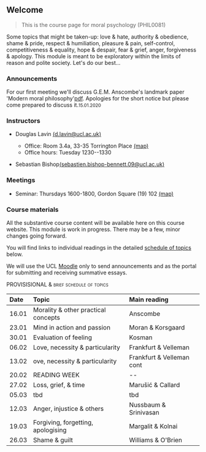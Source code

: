 ## Welcome

> This is the course page for moral psychology (PHIL0081)  

Some topics that might be taken-up: love & hate, authority & obedience, shame & pride, respect & humiliation, pleasure & pain, self-control, competitiveness & equality, hope & despair, fear & grief, anger, forgiveness & apology. This module is meant to be exploratory within the limits of reason and polite society. Let's do our best...

### Announcements

For our first meeting we'll discuss G.E.M. Anscombe's landmark paper 'Modern moral philosophy'[pdf](https://www.dropbox.com/s/i3iqx4cy2o9cm8k/Anscombe%20-%201958%20-%20Modern%20Moral%20Philosophy.pdf?dl=0). Apologies for the short notice but please come prepared to discuss it.<small>15.01.2020</small>


<!-- 
As you already know, the summative essay topics contain all the formative essay topics with a few additions. It is permissible to write your summative essay on the very same question as your formative essay. The word limit of the summative essay is 3500 for undergraduates and 4500 for graduates. Essays are due Tuesday 23rd April 2019 at 1600 -- the first day of Term 3. Topics and further details are available [here](assessment.md). You can also access the slightly extended list of topics here [pdf](https://www.dropbox.com/s/gtn4wnk11qz1swa/summative-essay-topics.pdf?dl=0) <sub><small>April 2</small></sub>


Our final seminar meeting will be co-taught with James Laing. The topic is shame and the central text is the following: Bernard Williams, *Shame and Necessity* [pdf](https://www.dropbox.com/s/77hrsxt7q6f2b2y/Williams%20-%20ShameNecessity.pdf?dl=0) pp. 75-102, 219-223. <sub><small>March 17</small></sub>. We're both looking forward to the meeting.


For the meeting of 14 March we will continue the discussion of anger but with a focus on Amia Srinivasan's 'The aptness of anger'. Please also read pages 91-99 of Aurel Kolnai's discussion of 'the paradox of forgiveness' (pages 91-99 of his essay 'Forgiveness').
<sub><small>March 11</small></sub>

From the Assistant Director of the Centre for the Study of Governance and Society (CSGS) in the Department of Political Economy at King's College London: We're hosting a public lecture this Wednesday by Professor Jon Elster on 'Emotions in History.' It takes place in the Great Hall, King’s Building, King’s College London (Strand Campus) on the 6th March from 6.30-8.00PM. All the event information is available [here](https://emea01.safelinks.protection.outlook.com/?url=https%3A%2F%2Fcsgs.kcl.ac.uk%2Fevent%2Fjon-elster%2F&data=02%7C01%7Cd.lavin%40ucl.ac.uk%7Cf22c0e7e26c24140ab6a08d6a0b403bc%7C1faf88fea9984c5b93c9210a11d9a5c2%7C0%7C1%7C636873092361485240&sdata=rqaEztJrequ7trMFvkphLcQU1lGJrDAKIsnrgOu7tyQ%3D&reserved=0).
Registration Required via [Eventbrite](https://emea01.safelinks.protection.outlook.com/?url=https%3A%2F%2Fwww.eventbrite.co.uk%2Fe%2Fpublic-lecture-by-jon-elster-emotions-in-history-tickets-56496541677&data=02%7C01%7Cd.lavin%40ucl.ac.uk%7Cf22c0e7e26c24140ab6a08d6a0b403bc%7C1faf88fea9984c5b93c9210a11d9a5c2%7C0%7C1%7C636873092361485240&sdata=az8Gcw7u7dHV8hfGXL3eO31LeBYYiAGRw5KMksdv7WI%3D&reserved=0). <sub><small>March 05</small></sub>


Upload your formative essay here: [link](https://www.dropbox.com/request/xPgU2kWhV7hjlSQwkxrc). Only the instructors have access to the folder and files. Apologies for the delay. <sub><small>February 24</small></sub>


Reminder that since we fell behind schedule due to illness, the readings for our seminar tomorrow (20 February) are the second half of Frankfurt's *The reasons of love* and Velleman's essay 'Love as a moral emotion'. <small>19.02.2019</small>


Formative essay topics are now posted [pdf](https://www.dropbox.com/s/y2qayez2ayp4qym/formative-essay-topics.pdf?dl=0). I'll continue posting handouts this week. My apologies for the delay. <small>12.02.2019</small>


As discussed in seminar described on the schedule below, the main reading for our meetying on 07.02 is Frankfurt's *The reasons of love* [pdf](https://www.dropbox.com/s/caiw3rj9pbockq3/Frankfurt-ReasonsofLove.pdf?dl=0). It's a short book, read as much as you can but certainly the first two chapters. We will spend the following meeting with this text and also Velleman's essay 'Love as a moral emotion'. I will be adding quite a bit of supplementary material readings as well as notes in case you want to pursue the topic further. Apologies for any confusion. See you all tomorrow!
<small>06.02.2019</small>


The main reading for this week is Kosman, 'Being properly affected: virtues and feelings in Aristotle's Ethics' [pdf](https://www.dropbox.com/s/0fwvznra1zeqo5w/kosman_properly_affected.pdf?dl=0). It has been posted on the schedule since last week. Apologies for again for my falling ill. We'll settle on a make-up class when when we meet Thursday. <small>29.01.2019</small>

Due dates have been fixed for summative essays. See below for details. It simply follows the date set by the department of philosophy.<small>25.01.2019</small> -->







<!-- 
A couple questions on forgiveness have been added to the initial set of topics [link](https://www.dropbox.com/s/n0u52rtzbshj1h1/essay-topics-summative.pdf?dl=0).

The topic for seminar on December 7 is forgiveness.<sub><small>December 5</small></sub>
- The central texts are the following: 
  + Hannah Arendt, ["Irreversability and the power to forgive"](https://www.dropbox.com/s/kz2huo3sc6ern0g/arendt-forgiveness.pdf?dl=0) *The Human Condition* ch33
  + Avishai Margalit, ["Forgiving and forgetting"](https://www.dropbox.com/s/43sd9jh4wr3h88h/Margalit-The%20Ethics%20of%20Memory.pdf?dl=0), in *The Ethics of Memory* pp. 183-210.

A few important announcements <sub><small>November 24</small></sub>
- I've posted additional office hours each week to discuss among other things your plans for the summative essay. Access the calendar through my [webpage](http://www.douglaslavin.org/)
  - If there are materials you would like to discuss please upload them [here](https://www.dropbox.com/request/oY2JI7TC4oIfUD1gtMsb) a couple days in advance of our meeting.
- As Alec said, I'm planning to have the make-up session during Alec's usual slot on Monday.

- Royal Institute of Philosophy London Lecture Series for 2017-8 is on Passion and Emotion. Fridays at 1700 at the RIP. It's a great schedule of speakers and a great fit with themes from our seminar. [(link)](http://royalinstitutephilosophy.org/events/london-lecture-series/)

- There is a discussion session meeting Monday, *October 9th*! You are strongly encouraged to attend. We'll look at G.E.M. Anscombe's paper 'Modern Moral Philosophy', and we'll talk about what a moral psychology might be and how there might be a place for feelings or passions in it. Further details about the discussion sections are below.

- Formative essay topics now posted [below](assessment.md). <small>06.11.2017</small> -->


### Instructors

- Douglas Lavin [(d.lavin@ucl.ac.uk)](d.lavin@ucl.ac.uk)

  + Office: Room 3.4a, 33-35 Torrington Place [(map)](http://www.ucl.ac.uk/maps/33-35-torrington-place)
  + Office hours: Tuesday 1230--1330
    <!-- - [email policy](#noemail) -->
 <!-- [schedule](http://www.supersaas.co.uk/schedule/DouglasLavin/OfficeHoursUCL) -->


- Sebastian Bishop[(sebastien.bishop-bennett.09@ucl.ac.uk)](sebastien.bishop-bennett.09@ucl.ac.uk)


### Meetings

- Seminar: Thursdays 1600-1800, Gordon Square (19) 102 [(map)](http://www.ucl.ac.uk/maps/19-gordon-square)

<!-- 
- <span style="font-variant:small-caps;">Discussion sessions</span>

| Date        | Time              | Location                              |
|:------------|:------------------|:--------------------------------------|
| 09 January  | Monday 1500--1600 | Darwin Building B05                   |
| 28 January  | Monday 1500--1600 | Engineering Front Executive Suite 103 |
| 18 February | Monday 1500--1600 | Roberts Building 110                  |
| 4 March     | Monday 1500--1600 | Darwin Building B05                   |
| 18 March    | Monday 1500--1600 | Forster Court 235                     |


These classes are not mandatory, so you do not have to come. However, you are *very strongly* encouraged to do so! Students found them very beneficial. We had some really excellent in depth discussions about the material. On the whole, we cover the same terrain as the texts set for class reading. The sessions are an opportunity for you to ask questions you didn't get to ask in class, or take further lines of inquiry which you weren't able to in the full group.

This week, we'll look at G.E.M. Anscombe's paper 'Modern Moral Philosophy'. We'll talk a bit about what moral psychology might be and how there might be a place in it for feeling and passion in addition to choice and action. -->


### Course materials

All the substantive course content will be available here on this course website. This module is work in progress. There may be a few, minor changes going forward.

You will find links to individual readings in the detailed [schedule of topics](/schedule) below.



We will use the UCL [Moodle](https://moodle-1819.ucl.ac.uk/course/view.php?id=6599) only to send announcements and as the portal for submitting and receiving summative essays.

<!-- A folder with all the assigned and supplemental readings is posted  
[here](https://www.dropbox.com/sh/6co6o1lykiw13uf/AAAOD2ZQkDpU9psqM2IndYbia?dl=0). -->



<span style="font-variant:small-caps;"> PROVISISIONAL & brief schedule of topics</span>

| Date  | Topic                               | Main reading              |
|:------|:------------------------------------|:--------------------------|
| 16.01 | Morality & other practical concepts | Anscombe                  |
| 23.01 | Mind in action and passion          | Moran & Korsgaard         |
| 30.01 | Evaluation of feeling               | Kosman                    |
| 06.02 | Love, necessity & particularity     | Frankfurt & Velleman      |
| 13.02 | ove, necessity & particularity      | Frankfurt & Velleman cont |
| 20.02 | READING WEEK                        | --                        |
| 27.02 | Loss, grief, & time                 | Marušić & Callard         |
| 05.03 | tbd                                 | tbd                       |
| 12.03 | Anger, injustice & others           | Nussbaum & Srinivasan     |
| 19.03 | Forgiving, forgetting, apologising  | Margalit & Kolnai         |
| 26.03 | Shame & guilt                       | Williams & O'Brien        |





<!-- https://www.ucl.ac.uk/comparative-literature/staff-bio/jennifer.rushworth -->